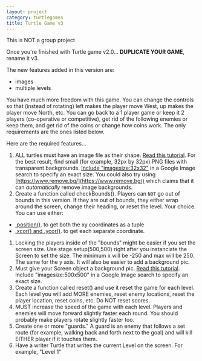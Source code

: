 ```yaml
---
layout: project
category: turtlegames
title: Turtle Game v3
---
```

This is NOT a group project

Once you're finished with Turtle game v2.0... **DUPLICATE YOUR GAME**, rename it v3.

The new features added in this version are:
  - images
  - multiple levels

You have much more freedom with this game. You can change the controls so that (instead of rotating) left makes the player move West, up makes the player move North, etc. You can go back to a 1 player game or keep it 2 players (co-operative or competitive), get rid of the following enemies or keep them, and get rid of the coins or change how coins work. The only requirements are the ones listed below.

Here are the required features...

1.  ALL turtles must have an image file as their shape. [Read this tutorial](https://blog.trinket.io/using-images-in-turtle-programs/). For the best result, find small (for example, 32px by 32px) PNG files with transparent backgrounds. [Include "imagesize:32x32"](https://www.google.com/search?surl=1&q=mario+imagesize:32x32&source=lnms&tbm=isch&sa=X&safe=active&ssui=on) in a Google Image search to specify an exact size. You could also try using [https://www.remove.bg/](https://www.remove.bg/) which claims that it can *automatically* remove image backgrounds.
1.  Create a function called checkBounds(). Players can ```NOT``` go out of bounds in this version. If they are out of bounds, they either wrap around the screen, change their heading, or reset the level. Your choice. You can use either:
   -  [.position()](https://docs.python.org/3.3/library/turtle.html?highlight=turtle#turtle.position). to get both the xy coordinates as a tuple
   -  [.xcor() and .ycor()](https://docs.python.org/3.3/library/turtle.html?highlight=turtle#turtle.xcor). to get each separate coordinate.
1.  Locking the players inside of the "bounds" might be easier if you set the screen size. Use stage.setup(500,500) right after you instanciate the Screen to set the size. The minimum x will be -250 and max will be 250. The same for the y axis. It will also be easier to add a background pic.
1.  Must give your Screen object a background pic. [Read this tutorial](https://blog.trinket.io/using-images-in-turtle-programs/). Include "imagesize:500x500" in a Google Image search to specify an exact size.
1.  Create a function called reset() and use it reset the game for each level. Each level you will add MORE enemies, reset enemy locations, reset the player location, reset coins, etc. Do NOT reset scores.
1.  MUST increase the speed of the game with each level. Players and enemies will move forward slightly faster each round. You should probably make players rotate slightly faster too.
1.  Create one or more "guards." A guard is an enemy that follows a set route (for example, walking back and forth next to the goal) and will kill EITHER player if it touches them.
1.  Have a writer Turtle that writes the current Level on the screen. For example, "Level 1"
